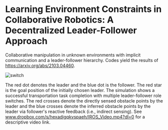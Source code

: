 # Learning Environment Constraints in Collaborative Robotics: A Decentralized Leader-Follower Approach

Collaborative manipulation in unknown environments with implicit communication and a leader-follower hierarchy. Codes yield the results of https://arxiv.org/abs/2103.04460. 

![switch](https://user-images.githubusercontent.com/12418616/111431620-40d98100-86b9-11eb-9442-b0d5bc408f74.gif)

The red dot denotes the leader and the blue dot is the follower. The red star is the goal position of the initially chosen leader. The simulation shows a successful transportation task completion with multiple leader-follower role switches. The red crosses denote the directly sensed obstacle points by the leader and the blue crosses denote the inferred obstacle points by the leader via follower's reactive feedback (i.e., indirect sensing). See www.dropbox.com/s/hexadigqkvspaeh/IROS_Video.mp4?dl=0 for a descriptive video link. 
